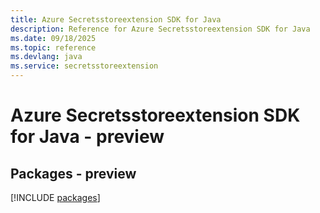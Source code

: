```yaml
---
title: Azure Secretsstoreextension SDK for Java
description: Reference for Azure Secretsstoreextension SDK for Java
ms.date: 09/18/2025
ms.topic: reference
ms.devlang: java
ms.service: secretsstoreextension
---
```

# Azure Secretsstoreextension SDK for Java - preview
## Packages - preview
[!INCLUDE [packages](secretsstoreextension-index.md)]
